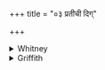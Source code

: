 +++
title = "०३ प्रतीची दिग्"

+++

<details><summary>Whitney</summary>

### Translation
3. Western quarter; Varuna overlord; the adder (*pṛ́dāku*) defender; food  
the arrows: homage to those etc. etc.

### Notes
The comm. explains *pṛdākus* as *kutsitaśabdakārī:* an absurd fancy. TS.  
and MS. give here Soma as overlord, and the constrictor as defender.
</details>

<details><summary>Griffith</summary>

id
3.27.3    Of the West region Varuna is ruler, Pridaku wa...
3.27.3    Be thou auspicious to our folk, bring luck to ...
Name: Comment, dtype: object
</details>
